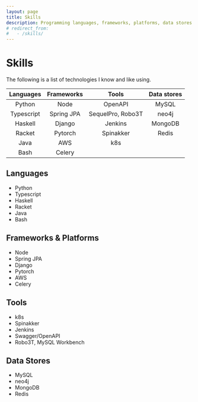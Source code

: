 ```yaml
---
layout: page
title: Skills
description: Programming languages, frameworks, platforms, data stores and tools I know.
# redirect_from:
#   - /skills/
---
```

# Skills

The following is a list of technologies I know and like using.


| Languages      |   Frameworks  |   Tools       | Data stores
| :-------------:|:-------------:|:-------------------:|:-----------:|
| Python         | Node          | OpenAPI             | MySQL       |
| Typescript     | Spring JPA    | SequelPro, Robo3T   | neo4j       |
| Haskell        | Django        |     Jenkins         | MongoDB     |
| Racket         | Pytorch       |Spinakker            | Redis       |
| Java           | AWS           |    k8s              |             |
| Bash           | Celery        |                     |             |




## Languages
- Python
- Typescript
- Haskell
- Racket
- Java
- Bash

## Frameworks & Platforms
- Node
- Spring JPA
- Django
- Pytorch
- AWS
- Celery

## Tools
- k8s
- Spinakker
- Jenkins
- Swagger/OpenAPI
- Robo3T, MySQL Workbench

## Data Stores
- MySQL
- neo4j
- MongoDB
- Redis
